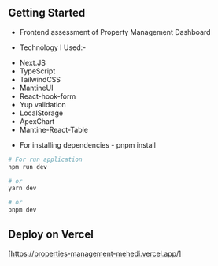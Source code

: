 ## Getting Started

- Frontend assessment of Property Management Dashboard

- Technology I Used:-

* Next.JS
* TypeScript
* TailwindCSS
* MantineUI
* React-hook-form
* Yup validation
* LocalStorage
* ApexChart
* Mantine-React-Table

- For installing dependencies - pnpm install

```bash
# For run application
npm run dev

# or
yarn dev

# or
pnpm dev
```

## Deploy on Vercel

[https://properties-management-mehedi.vercel.app/]
